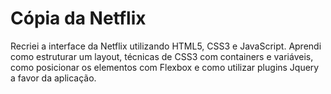 # Cópia da Netflix
Recriei a interface da Netflix utilizando HTML5, CSS3 e JavaScript. Aprendi como estruturar um layout, técnicas de CSS3 com containers e variáveis, 
como posicionar os elementos com Flexbox e como utilizar plugins Jquery a favor da aplicação.
